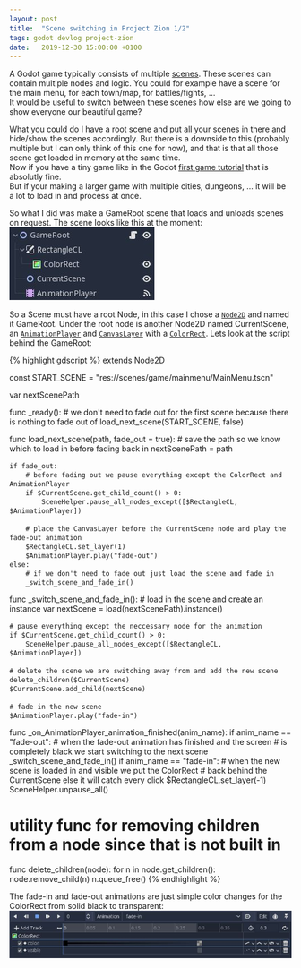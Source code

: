 ```yaml
---
layout: post
title:  "Scene switching in Project Zion 1/2"
tags: godot devlog project-zion
date:   2019-12-30 15:00:00 +0100
---
```


A Godot game typically consists of multiple [scenes](https://docs.godotengine.org/en/3.1/getting_started/step_by_step/scenes_and_nodes.html). These scenes can contain multiple nodes and logic. You could for example have a scene for the main menu, for each town/map, for battles/fights, ...  
It would be useful to switch between these scenes how else are we going to show everyone our beautiful game?

What you could do I have a root scene and put all your scenes in there and hide/show the scenes accordingly. But there is a downside to this (probably multiple but I can only think of this one for now), and that is that all those scene get loaded in memory at the same time.  
Now if you have a tiny game like in the Godot [first game tutorial](https://docs.godotengine.org/en/3.1/getting_started/step_by_step/your_first_game.html) that is absolutly fine.  
But if your making a larger game with multiple cities, dungeons, ... it will be a lot to load in and process at once.

So what I did was make a GameRoot scene that loads and unloads scenes on request.
The scene looks like this at the moment:  
![GameRoot scene](/assets/2019-12-30-scene-switching-gameroot.jpg)

So a Scene must have a root Node, in this case I chose a [`Node2D`](https://docs.godotengine.org/en/3.1/classes/class_node2d.html) and named it GameRoot. Under the root node is another Node2D named CurrentScene, an [`AnimationPlayer`](https://docs.godotengine.org/en/3.1/classes/class_animationplayer.html) and [`CanvasLayer`](https://docs.godotengine.org/en/3.1/classes/class_canvaslayer.html) with a [`ColorRect`](https://docs.godotengine.org/en/3.1/classes/class_colorrect.html).
Lets look at the script behind the GameRoot:

{% highlight gdscript %}
extends Node2D

const START_SCENE = "res://scenes/game/mainmenu/MainMenu.tscn"

var nextScenePath

func _ready():
	# we don't need to fade out for the first scene because there is nothing to fade out of
	load_next_scene(START_SCENE, false)
	
func load_next_scene(path, fade_out = true):
	# save the path so we know which to load in before fading back in
	nextScenePath = path
	
	if fade_out:
		# before fading out we pause everything except the ColorRect and AnimationPlayer
		if $CurrentScene.get_child_count() > 0:
			SceneHelper.pause_all_nodes_except([$RectangleCL, $AnimationPlayer])
		
		# place the CanvasLayer before the CurrentScene node and play the fade-out animation
		$RectangleCL.set_layer(1)
		$AnimationPlayer.play("fade-out")
	else:
		# if we don't need to fade out just load the scene and fade in
		_switch_scene_and_fade_in()
	
func _switch_scene_and_fade_in():
	# load in the scene and create an instance
	var nextScene = load(nextScenePath).instance()
	
	# pause everything except the neccessary node for the animation
	if $CurrentScene.get_child_count() > 0:
		SceneHelper.pause_all_nodes_except([$RectangleCL, $AnimationPlayer])
	
	# delete the scene we are switching away from and add the new scene
	delete_children($CurrentScene)
	$CurrentScene.add_child(nextScene)
	
	# fade in the new scene
	$AnimationPlayer.play("fade-in")


func _on_AnimationPlayer_animation_finished(anim_name):
	if anim_name == "fade-out":
		# when the fade-out animation has finished and the screen
		# is completely black we start switching to the next scene
		_switch_scene_and_fade_in()
	if anim_name == "fade-in":
		# when the new scene is loaded in and visible we put the ColorRect
		# back behind the CurrentScene else it will catch every click
		$RectangleCL.set_layer(-1)
		SceneHelper.unpause_all()

# utility func for removing children from a node since that is not built in
func delete_children(node):
	for n in node.get_children():
		node.remove_child(n)
		n.queue_free()
{% endhighlight %}

The fade-in and fade-out animations are just simple color changes for the ColorRect from solid black to transparent:
![Animation track for fade-in](/assets/2019-12-30-scene-switching-animation.jpg)